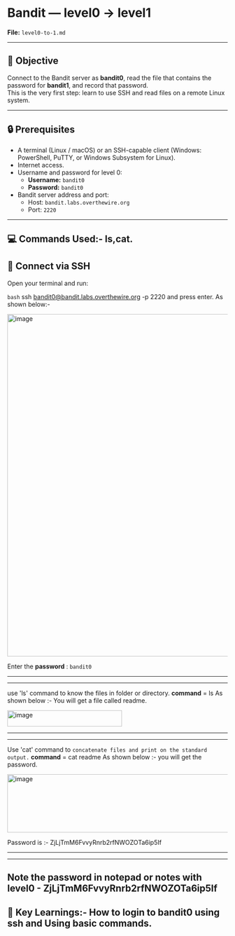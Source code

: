 # Bandit — level0 → level1
**File:** `level0-to-1.md`

---

## 🎯 Objective
Connect to the Bandit server as **bandit0**, read the file that contains the password for **bandit1**, and record that password.  
This is the very first step: learn to use SSH and read files on a remote Linux system.

---

## 🔒 Prerequisites
- A terminal (Linux / macOS) or an SSH-capable client (Windows: PowerShell, PuTTY, or Windows Subsystem for Linux).
- Internet access.
- Username and password for level 0:
  - **Username:** `bandit0`
  - **Password:** `bandit0`
- Bandit server address and port:
  - Host: `bandit.labs.overthewire.org`
  - Port: `2220`

---

## 💻 Commands Used:- ls,cat.


## 🔗 Connect via SSH
Open your terminal and run:

`bash`
ssh bandit0@bandit.labs.overthewire.org -p 2220 
and press enter.
As shown below:-



<img width="808" height="782" alt="image" src="https://github.com/user-attachments/assets/b1559088-237a-4bd5-91ab-54bb06b8da41" />



Enter the **password** : `bandit0`

---
---

use 'ls' command to know the files in folder or directory.
**command** = ls
As shown below :- You will get a file called readme.



<img width="262" height="37" alt="image" src="https://github.com/user-attachments/assets/73a4ad90-997e-4078-8a96-21b7c8eaed5d" />

---
---

Use 'cat' command to `concatenate files and print on the standard output.`
**command** = cat readme
As shown below :- you will get the password.



<img width="881" height="133" alt="image" src="https://github.com/user-attachments/assets/2808ff86-34af-4a42-9c28-b2ea95e851d7" />



 Password is :- ZjLjTmM6FvvyRnrb2rfNWOZOTa6ip5If

---
---

## Note the password in notepad or notes with level0 - ZjLjTmM6FvvyRnrb2rfNWOZOTa6ip5If


## 🚀 Key Learnings:- How to login to bandit0 using ssh and Using basic commands.
